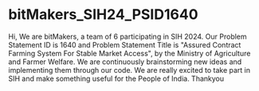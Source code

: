 # bitMakers_SIH24_PSID1640
Hi, We are bitMakers, a team of 6 participating in SIH 2024. Our Problem Statement ID is 1640 and Problem Statement Title is "Assured Contract Farming System
For Stable Market Access", by the Ministry of Agriculture and Farmer Welfare.
We are continuously brainstorming new ideas and implementing them through our code. We are really excited to take part in SIH and make something useful for the People of India.
Thankyou
